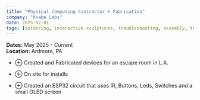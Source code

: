 ```yaml
---
title: "Physical Computing Contractor + Fabrication"
company: "Knabe Labs"
date: 2025-02-01
tags: [soldering, interactive sculptures, troubleshooting, assembly, tech]
---
```


**<span class="text-gray-500">Dates:</span>** May 2025 - Current  
**<span class="text-gray-500">Location:</span>** Ardmore, PA<br>
- <span class="text-gray-500">&#8853;</span> Created and Fabricated devices for an escape room in L.A.

- <span class="text-gray-500">&#8853;</span> On site for installs

- <span class="text-gray-500">&#8853;</span> Created an ESP32 circuit that uses IR, Buttons, Leds, Switches and a 
  small OLED screen